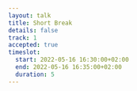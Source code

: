 ```yaml
---
layout: talk
title: Short Break
details: false
track: 1
accepted: true
timeslot:
  start: 2022-05-16 16:30:00+02:00
  end: 2022-05-16 16:35:00+02:00
  duration: 5
---
```


<!-- empty //-->
